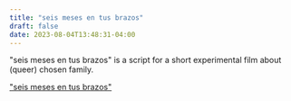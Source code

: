 ```yaml
---
title: "seis meses en tus brazos"
draft: false
date: 2023-08-04T13:48:31-04:00
---
```


"seis meses en tus brazos" is a script for a short experimental film about 
 (queer) chosen family.

["seis meses en tus 
brazos"](https://docs.google.com/document/d/1mWYjRrYWOETw7OStkn_rjcueQBs8ccnd1UI9ZLYCu40/edit?usp=sharing)

